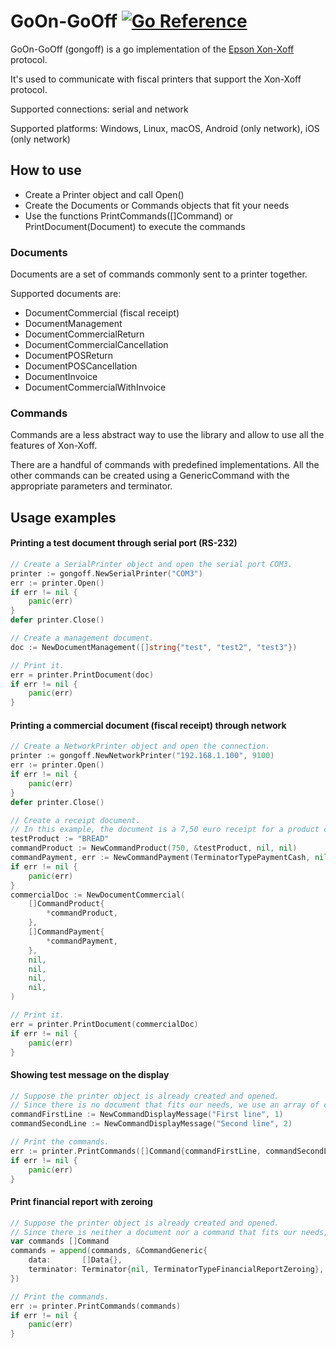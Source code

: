 # GoOn-GoOff [![Go Reference](https://pkg.go.dev/badge/github.com/paolo96/gongoff.svg)](https://pkg.go.dev/github.com/paolo96/gongoff)

GoOn-GoOff (gongoff) is a go implementation of the [Epson Xon-Xoff](https://download.epson-biz.com/modules/pos/index.php?page=single_doc&cid=6735&pcat=51&pid=5811) protocol.

It's used to communicate with fiscal printers that support the Xon-Xoff protocol.

Supported connections: serial and network

Supported platforms: Windows, Linux, macOS, Android (only network), iOS (only network)

## How to use

* Create a Printer object and call Open()
* Create the Documents or Commands objects that fit your needs
* Use the functions PrintCommands([]Command) or PrintDocument(Document) to execute the commands

### Documents

Documents are a set of commands commonly sent to a printer together.

Supported documents are:
* DocumentCommercial (fiscal receipt)
* DocumentManagement
* DocumentCommercialReturn
* DocumentCommercialCancellation
* DocumentPOSReturn
* DocumentPOSCancellation
* DocumentInvoice
* DocumentCommercialWithInvoice

### Commands

Commands are a less abstract way to use the library and allow to use all the features of Xon-Xoff.

There are a handful of commands with predefined implementations. 
All the other commands can be created using a GenericCommand with the appropriate parameters and terminator. 

## Usage examples

#### Printing a test document through serial port (RS-232)
```go
// Create a SerialPrinter object and open the serial port COM3. 
printer := gongoff.NewSerialPrinter("COM3")
err := printer.Open()
if err != nil {
    panic(err)
}
defer printer.Close()

// Create a management document.
doc := NewDocumentManagement([]string{"test", "test2", "test3"})

// Print it.
err = printer.PrintDocument(doc)
if err != nil {
    panic(err)
}
```

#### Printing a commercial document (fiscal receipt) through network
```go
// Create a NetworkPrinter object and open the connection.
printer := gongoff.NewNetworkPrinter("192.168.1.100", 9100)
err := printer.Open()
if err != nil {
    panic(err)
}
defer printer.Close()

// Create a receipt document.
// In this example, the document is a 7,50 euro receipt for a product called "Bread" paid with cash.
testProduct := "BREAD"
commandProduct := NewCommandProduct(750, &testProduct, nil, nil)
commandPayment, err := NewCommandPayment(TerminatorTypePaymentCash, nil, nil)
if err != nil {
	panic(err)
}
commercialDoc := NewDocumentCommercial(
    []CommandProduct{
        *commandProduct,
    },
    []CommandPayment{
        *commandPayment,
    },
    nil,
    nil,
    nil,
    nil,
)

// Print it.
err = printer.PrintDocument(commercialDoc)
if err != nil {
    panic(err)
}
```

#### Showing test message on the display
```go
// Suppose the printer object is already created and opened.
// Since there is no document that fits our needs, we use an array of commands.
commandFirstLine := NewCommandDisplayMessage("First line", 1)
commandSecondLine := NewCommandDisplayMessage("Second line", 2)

// Print the commands.
err := printer.PrintCommands([]Command{commandFirstLine, commandSecondLine})
if err != nil {
    panic(err)
}
```

#### Print financial report with zeroing
```go
// Suppose the printer object is already created and opened.
// Since there is neither a document nor a command that fits our needs, we generate a generic command with the right terminator.
var commands []Command
commands = append(commands, &CommandGeneric{
    data:       []Data{},
    terminator: Terminator{nil, TerminatorTypeFinancialReportZeroing},
})

// Print the commands.
err := printer.PrintCommands(commands)
if err != nil {
    panic(err)
}
```

